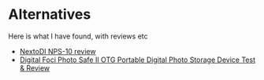# Alternatives


Here is what I have found, with reviews etc

- [NextoDI NPS-10 review](https://havecamerawilltravel.com/nexto-di-nps-10-portable-backup-device-review/)
- [Digital Foci Photo Safe II OTG Portable Digital Photo Storage Device Test & Review](https://havecamerawilltravel.com/digital-foci-photo-safe-ii-otg-review)
